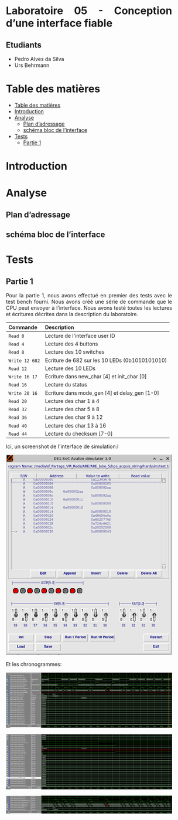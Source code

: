 <div align="justify" style="margin-right:25px;margin-left:25px">

# Laboratoire 05 - Conception d’une interface fiable <!-- omit from toc -->

## Etudiants

- Pedro Alves da Silva
- Urs Behrmann

# Table des matières

- [Table des matières](#table-des-matières)
- [Introduction](#introduction)
- [Analyse](#analyse)
  - [Plan d’adressage](#plan-dadressage)
  - [schéma  bloc  de  l’interface](#schéma--bloc--de--linterface)
- [Tests](#tests)
  - [Partie 1](#partie-1)

# Introduction

# Analyse

## Plan d’adressage



## schéma  bloc  de  l’interface


# Tests

## Partie 1

Pour la partie 1, nous avons effectué en premier des tests avec le test bench fourni. Nous avons créé une série de commande que le CPU peut envoyer à l'interface. Nous avons testé toutes les lectures et écritures décrites dans la description du laboratoire.

| Commande       | Description                                    |
| -------------- | ---------------------------------------------- |
| `Read 0`       | Lecture de l'interface user ID                 |
| `Read 4`       | Lecture des 4 buttons                          |
| `Read 8`       | Lecture des 10 switches                        |
| `Write 12 682` | Ecriture de 682 sur les 10 LEDs (0b1010101010) |
| `Read 12`      | Lecture des 10 LEDs                            |
| `Write 16 17`  | Ecriture dans new_char [4] et init_char [0]    |
| `Read 16`      | Lecture du status                              |
| `Write 20 16`  | Ecriture dans mode_gen [4]  et delay_gen [1-0] |
| `Read 20`      | Lecture des char 1 à 4                         |
| `Read 32`      | Lecture des char 5 à 8                         |
| `Read 36`      | Lecture des char 9 à 12                        |
| `Read 40`      | Lecture des char 13 à 16                       |
| `Read 44`      | Lecture du checksum [7-0]                      |

Ici, un screenshot de l'interface de simulation:l

![Simulation](/imgs/p1_test1_0.png)

Et les chronogrammes:

![Chronogramme 1](/imgs/p1_test1_1.png)

![Chronogramme 2](/imgs/p1_test1_2.png)

![Chronogramme 3](/imgs/p1_test1_3.png)